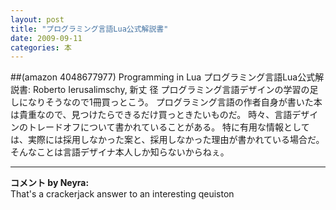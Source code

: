 ```yaml
---
layout: post
title: "プログラミング言語Lua公式解説書"
date: 2009-09-11
categories: 本
---
```

 ##(amazon 4048677977) Programming in Lua プログラミング言語Lua公式解説書: Roberto Ierusalimschy, 新丈 径
プログラミング言語デザインの学習の足しになりそうなので1冊買っとこう。
プログラミング言語の作者自身が書いた本は貴重なので、見つけたらできるだけ買っときたいものだ。
時々、言語デザインのトレードオフについて書かれていることがある。
特に有用な情報としては、実際には採用しなかった案と、採用しなかった理由が書かれている場合だ。
そんなことは言語デザイナ本人しか知らないからねぇ。



---

**コメント by Neyra:**  
That's a crackerjack answer to an interesting qeuiston
